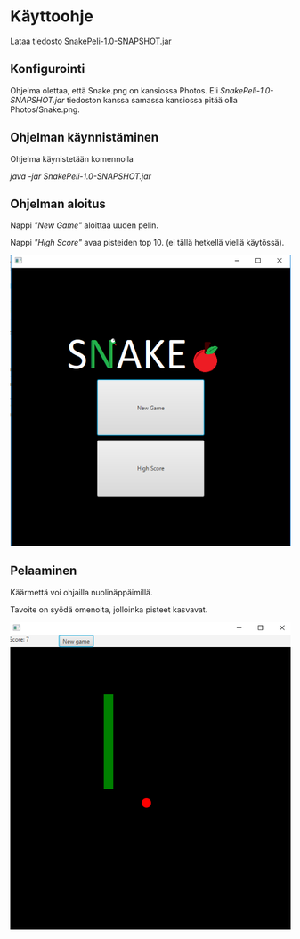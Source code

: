 # Käyttoohje #
Lataa tiedosto [SnakePeli-1.0-SNAPSHOT.jar](https://github.com/Savolainen95/otm-harjoitustyo/releases)
## Konfigurointi ##
Ohjelma olettaa, että Snake.png on kansiossa Photos.
Eli *SnakePeli-1.0-SNAPSHOT.jar* tiedoston kanssa samassa kansiossa pitää olla Photos/Snake.png.

## Ohjelman käynnistäminen ##
Ohjelma käynistetään komennolla

*java -jar SnakePeli-1.0-SNAPSHOT.jar*

## Ohjelman aloitus ##
Nappi *"New Game"* aloittaa uuden pelin.

Nappi *"High Score"* avaa pisteiden top 10. (ei tällä hetkellä viellä käytössä).

![Aloitus näyttö](https://github.com/Savolainen95/otm-harjoitustyo/blob/master/SnakePeli/Photos/aloitus.png)

## Pelaaminen ## 
Käärmettä voi ohjailla nuolinäppäimillä.

Tavoite on syödä omenoita, jolloinka pisteet kasvavat.

![peli käynnissä](https://github.com/Savolainen95/otm-harjoitustyo/blob/master/SnakePeli/Photos/pelikaynnissa.png)

